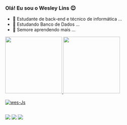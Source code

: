 ### Olá! Eu sou o Wesley Lins 😊

- 🔭 Estudante de back-end e técnico de informática ...
- 🌱 Estudando Banco de Dados ...
- 🤔 Semore aprendendo mais ...

 <div>
  <a href="https://github.com/weslins22">
  <img height="180em" src="https://github-readme-stats.vercel.app/api?username=weslins22&show_icons=true&theme=github_dark&include_all_commits=true&count_private=true"/>
  <img height="180em" src="https://github-readme-stats.vercel.app/api/top-langs/?username=weslins22&layout=compact&langs_count=7&theme=github_dark"/>
</div>
<div style="display: inline_block"><br>
  <img align="center" alt="wes-Js" height="" width="" src="https://img.shields.io/badge/Java-ED8B00?style=for-the-badge&logo=java&logoColor=white">
</div>
  
  ##
 
<div> 
  <a href="https://www.instagram.com/wes_lins/" target="_blank"><img src="https://img.shields.io/badge/-Instagram-%23E4405F?style=for-the-badge&logo=instagram&logoColor=white" target="_blank"></a>
  <a href = "mailto:weslins22@gmail.com"><img src="https://img.shields.io/badge/-Gmail-%23333?style=for-the-badge&logo=gmail&logoColor=white" target="_blank"></a>
  <a href="https://www.linkedin.com/in/weslins22" target="_blank"><img src="https://img.shields.io/badge/-LinkedIn-%230077B5?style=for-the-badge&logo=linkedin&logoColor=white" target="_blank"></a> 
  
</div>

